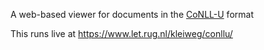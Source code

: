 A web-based viewer for documents in the
[CoNLL-U](http://universaldependencies.org/format.html) format

This runs live at https://www.let.rug.nl/kleiweg/conllu/
